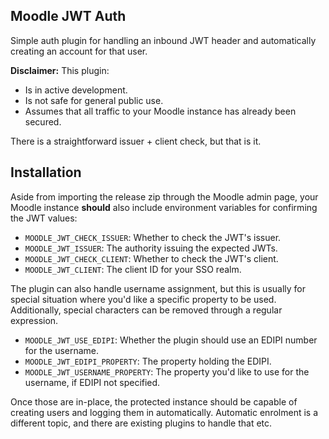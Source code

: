 ## Moodle JWT Auth

Simple auth plugin for handling an inbound JWT header and automatically creating an account for that user.  

**Disclaimer:** This plugin:
- Is in active development.
- Is not safe for general public use.
- Assumes that all traffic to your Moodle instance has already been secured.

There is a straightforward issuer + client check, but that is it.

## Installation

Aside from importing the release zip through the Moodle admin page, your Moodle instance **should** also include environment variables for confirming the JWT values:

- `MOODLE_JWT_CHECK_ISSUER`: Whether to check the JWT's issuer.
- `MOODLE_JWT_ISSUER`: The authority issuing the expected JWTs.
- `MOODLE_JWT_CHECK_CLIENT`: Whether to check the JWT's client.
- `MOODLE_JWT_CLIENT`: The client ID for your SSO realm.

The plugin can also handle username assignment, but this is usually for special situation where you'd like a specific property to be used.  Additionally, special characters can be removed through a regular expression.

- `MOODLE_JWT_USE_EDIPI`: Whether the plugin should use an EDIPI number for the username.
- `MOODLE_JWT_EDIPI_PROPERTY`: The property holding the EDIPI.
- `MOODLE_JWT_USERNAME_PROPERTY`: The property you'd like to use for the username, if EDIPI not specified.

Once those are in-place, the protected instance should be capable of creating users and logging them in automatically.  Automatic enrolment is a different topic, and there are existing plugins to handle that etc.
